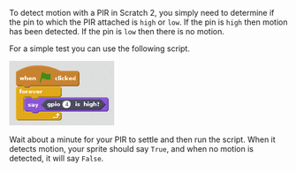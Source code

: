 To detect motion with a PIR in Scratch 2, you simply need to determine if the pin to which the PIR attached is `high` or `low`. If the pin is `high` then motion has been detected. If the pin is `low` then there is no motion.

For a simple test you can use the following script.

![script](images/script.png)

Wait about a minute for your PIR to settle and then run the script. When it detects motion, your sprite should say `True`, and when no motion is detected, it will say `False`.

